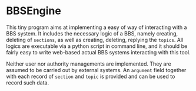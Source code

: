 BBSEngine
=========

This tiny program aims at implementing a easy of way of interacting with a BBS
system. It includes the necessary logic of a BBS, namely creating, deleting of
`sections`, as well as creating, deleting, replying the `topics`. All logics
are executable via a python script in command line, and it should be fairly
easy to write web-based actual BBS systems interacting with this tool.

Neither user nor authority managements are implemented. They are assumed to be
carried out by external systems. An `argument` field together with each record
of `section` and `topic` is provided and can be used to record such data.
